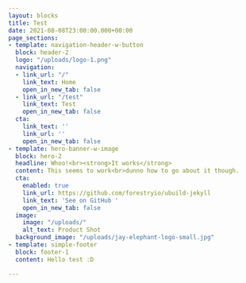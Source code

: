 ```yaml
---
layout: blocks
title: Test
date: 2021-08-08T23:00:00.000+00:00
page_sections:
- template: navigation-header-w-button
  block: header-2
  logo: "/uploads/logo-1.png"
  navigation:
  - link_url: "/"
    link_text: Home
    open_in_new_tab: false
  - link_url: "/test"
    link_text: Test
    open_in_new_tab: false
  cta:
    link_text: ''
    link_url: ''
    open_in_new_tab: false
- template: hero-banner-w-image
  block: hero-2
  headline: Whoo!<br><strong>It works</strong>
  content: This seems to work<br>dunno how to go about it though.
  cta:
    enabled: true
    link_url: https://github.com/forestryio/ubuild-jekyll
    link_text: 'See on GitHub '
    open_in_new_tab: false
  image:
    image: "/uploads/"
    alt_text: Product Shot
  background_image: "/uploads/jay-elephant-logo-small.jpg"
- template: simple-footer
  block: footer-1
  content: Hello test :D

---
```

